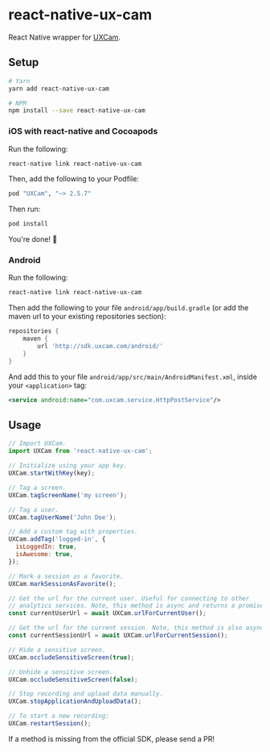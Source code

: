 # react-native-ux-cam

React Native wrapper for [UXCam](https://uxcam.com).

## Setup

```bash
# Yarn
yarn add react-native-ux-cam

# NPM
npm install --save react-native-ux-cam
```

### iOS with react-native and Cocoapods

Run the following:

```bash
react-native link react-native-ux-cam
```

Then, add the following to your Podfile:

```ruby
pod "UXCam", "~> 2.5.7"
```

Then run:

```bash
pod install
```

You're done! :tada:

### Android

Run the following:

```bash
react-native link react-native-ux-cam
```

Then add the following to your file `android/app/build.gradle` (or add the maven url to your existing repositories section):
```gradle
repositories {
    maven {
        url 'http://sdk.uxcam.com/android/'
    }
}
```

And add this to your file `android/app/src/main/AndroidManifest.xml`, inside your `<application>` tag:
```xml
<service android:name="com.uxcam.service.HttpPostService"/>
```


## Usage

```js
// Import UXCam.
import UXCam from 'react-native-ux-cam';

// Initialize using your app key.
UXCam.startWithKey(key);

// Tag a screen.
UXCam.tagScreenName('my screen');

// Tag a user.
UXCam.tagUserName('John Doe');

// Add a custom tag with properties.
UXCam.addTag('logged-in', {
  isLoggedIn: true,
  isAwesome: true,
});

// Mark a session as a favorite.
UXCam.markSessionAsFavorite();

// Get the url for the current user. Useful for connecting to other
// analytics services. Note, this method is async and returns a promise.
const currentUserUrl = await UXCam.urlForCurrentUser();

// Get the url for the current session. Note, this method is also async.
const currentSessionUrl = await UXCam.urlForCurrentSession();

// Hide a sensitive screen.
UXCam.occludeSensitiveScreen(true);

// Unhide a sensitive screen.
UXCam.occludeSensitiveScreen(false);

// Stop recording and upload data manually.
UXCam.stopApplicationAndUploadData();

// To start a new recording:
UXCam.restartSession();
```

If a method is missing from the official SDK, please send a PR!
